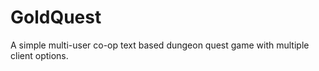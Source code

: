GoldQuest
=========

A simple multi-user co-op text based dungeon quest game with multiple client options.


